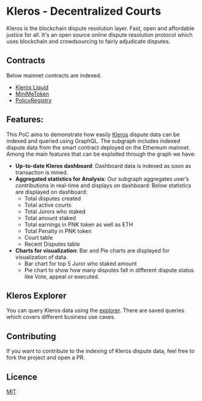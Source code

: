 # Kleros - Decentralized Courts

 Kleros is the blockchain dispute resolution layer. Fast, open and affordable justice for all.
 It's an open source online dispute resolution protocol which uses blockchain and
 crowdsourcing to fairly adjudicate disputes.

## Contracts

Below mainnet contracts are indexed.
* [Kleros Liquid](https://etherscan.io/address/0x93ed3fbe21207ec2e8f2d3c3de6e058cb73bc04d#code)
* [MiniMeToken](https://etherscan.io/address/0x93ed3fbe21207ec2e8f2d3c3de6e058cb73bc04d#code)
* [PolicyRegistry](https://etherscan.io/address/0x03a9458d77dd705829fa758c64dbe770385295cc#code)

## Features:

This PoC aims to demonstrate how easily [Kleros](https://kleros.io) dispute data can be indexed and queried using GraphQL. The subgraph includes indexed dispute data from the smart
contract deployed on the Ethereum mainnet. Among the main features that can be exploited through the graph we have:

* **Up-to-date Kleros dashboard**: Dashboard data is indexed as soon as transaction is mined.
* **Aggregated statistics for Analysis**: Our subgraph aggregates user’s contributions in real-time and displays on dashboard:
  Below statistics are displayed on dashboard:
    * Total disputes created
    * Total active courts
    * Total Jurors who staked
    * Total amount staked
    * Total earnings in PNK token as well as ETH
    * Total Penalty in PNK token
    * Court table
    * Recent Disputes table
* **Charts for visualization**: Bar and Pie charts are displayed for visualization of data.
    * Bar chart for top 5 Juror who staked amount
    * Pie chart to show how many disputes fall in different dispute status like Vote, appeal or executed.

## Kleros Explorer

You can query Kleros data using the [explorer](https://thegraph.com/explorer/subgraph/napolean0/kleros).
There are saved queries which covers different business use cases.

## Contributing

If you want to contribute to the indexing of Kleros dispute data, feel free to fork the project and open a PR.

## Licence

[MIT](https://github.com/dappquery/kleros-subgraph/blob/master/LICENSE)